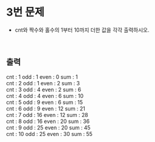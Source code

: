 # 3번 문제

- cnt와 짝수와 홀수의 1부터 10까지 더한 값을 각각 출력하시오.

<br>

## 출력
cnt : 1 odd : 1 even : 0 sum : 1<br>
cnt : 2 odd : 1 even : 2 sum : 3<br>
cnt : 3 odd : 4 even : 2 sum : 6<br>
cnt : 4 odd : 4 even : 6 sum : 10<br>
cnt : 5 odd : 9 even : 6 sum : 15<br>
cnt : 6 odd : 9 even : 12 sum : 21<br>
cnt : 7 odd : 16 even : 12 sum : 28<br>
cnt : 8 odd : 16 even : 20 sum : 36<br>
cnt : 9 odd : 25 even : 20 sum : 45<br>
cnt : 10 odd : 25 even : 30 sum : 55
